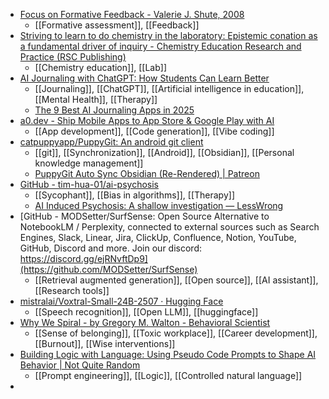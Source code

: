 - [Focus on Formative Feedback - Valerie J. Shute, 2008](https://journals.sagepub.com/doi/10.3102/0034654307313795)
	- [[Formative assessment]], [[Feedback]]
- [Striving to learn to do chemistry in the laboratory: Epistemic conation as a fundamental driver of inquiry - Chemistry Education Research and Practice (RSC Publishing)](https://pubs.rsc.org/en/content/articlelanding/2025/rp/d5rp00232j)
	- [[Chemistry education]], [[Lab]]
- [AI Journaling with ChatGPT: How Students Can Learn Better](https://www.kangaroos.ai/blog/ai-journaling-for-students-chatgpt/)
	- [[Journaling]], [[ChatGPT]], [[Artificial intelligence in education]], [[Mental Health]], [[Therapy]]
	- [The 9 Best AI Journaling Apps in 2025](https://www.kangaroos.ai/blog/best-ai-journaling-apps/)
- [a0.dev - Ship Mobile Apps to App Store & Google Play with AI](https://a0.dev/)
	- [[App development]], [[Code generation]], [[Vibe coding]]
- [catpuppyapp/PuppyGit: An android git client](https://github.com/catpuppyapp/PuppyGit?tab=readme-ov-file)
	- [[git]], [[Synchronization]], [[Android]], [[Obsidian]], [[Personal knowledge management]]
	- [PuppyGit Auto Sync Obsidian (Re-Rendered) | Patreon](https://www.patreon.com/posts/puppygit-auto-122757321)
- [GitHub - tim-hua-01/ai-psychosis](https://github.com/tim-hua-01/ai-psychosis)
	- [[Sycophant]], [[Bias in algorithms]], [[Therapy]]
	- [AI Induced Psychosis: A shallow investigation — LessWrong](https://www.lesswrong.com/posts/iGF7YcnQkEbwvYLPA/ai-induced-psychosis-a-shallow-investigation)
- [GitHub - MODSetter/SurfSense: Open Source Alternative to NotebookLM / Perplexity, connected to external sources such as Search Engines, Slack, Linear, Jira, ClickUp, Confluence, Notion, YouTube, GitHub, Discord and more. Join our discord: https://discord.gg/ejRNvftDp9](https://github.com/MODSetter/SurfSense)
	- [[Retrieval augmented generation]], [[Open source]], [[AI assistant]], [[Research tools]]
- [mistralai/Voxtral-Small-24B-2507 · Hugging Face](https://huggingface.co/mistralai/Voxtral-Small-24B-2507)
	- [[Speech recognition]], [[Open LLM]], [[huggingface]]
- [Why We Spiral - by Gregory M. Walton - Behavioral Scientist](https://behavioralscientist.org/why-we-spiral/)
	- [[Sense of belonging]], [[Toxic workplace]], [[Career development]], [[Burnout]], [[Wise interventions]]
- [Building Logic with Language: Using Pseudo Code Prompts to Shape AI Behavior | Not Quite Random](https://notquiterandom.com/2025/08/08/building-logic-with-language-using-pseudo-code-prompts-to-shape-ai-behavior/)
	- [[Prompt engineering]], [[Logic]], [[Controlled natural language]]
-